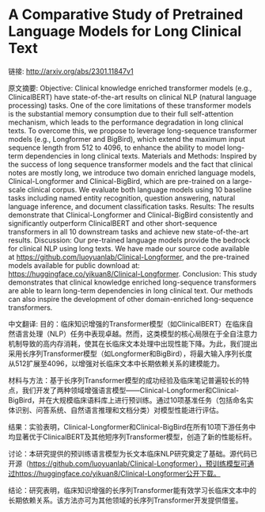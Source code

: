# A Comparative Study of Pretrained Language Models for Long Clinical Text

链接: http://arxiv.org/abs/2301.11847v1

原文摘要:
Objective: Clinical knowledge enriched transformer models (e.g.,
ClinicalBERT) have state-of-the-art results on clinical NLP (natural language
processing) tasks. One of the core limitations of these transformer models is
the substantial memory consumption due to their full self-attention mechanism,
which leads to the performance degradation in long clinical texts. To overcome
this, we propose to leverage long-sequence transformer models (e.g., Longformer
and BigBird), which extend the maximum input sequence length from 512 to 4096,
to enhance the ability to model long-term dependencies in long clinical texts.
  Materials and Methods: Inspired by the success of long sequence transformer
models and the fact that clinical notes are mostly long, we introduce two
domain enriched language models, Clinical-Longformer and Clinical-BigBird,
which are pre-trained on a large-scale clinical corpus. We evaluate both
language models using 10 baseline tasks including named entity recognition,
question answering, natural language inference, and document classification
tasks.
  Results: The results demonstrate that Clinical-Longformer and
Clinical-BigBird consistently and significantly outperform ClinicalBERT and
other short-sequence transformers in all 10 downstream tasks and achieve new
state-of-the-art results.
  Discussion: Our pre-trained language models provide the bedrock for clinical
NLP using long texts. We have made our source code available at
https://github.com/luoyuanlab/Clinical-Longformer, and the pre-trained models
available for public download at:
https://huggingface.co/yikuan8/Clinical-Longformer.
  Conclusion: This study demonstrates that clinical knowledge enriched
long-sequence transformers are able to learn long-term dependencies in long
clinical text. Our methods can also inspire the development of other
domain-enriched long-sequence transformers.

中文翻译:
目的：临床知识增强的Transformer模型（如ClinicalBERT）在临床自然语言处理（NLP）任务中表现卓越。然而，这类模型的核心局限在于全自注意力机制导致的高内存消耗，使其在长临床文本处理中出现性能下降。为此，我们提出采用长序列Transformer模型（如Longformer和BigBird），将最大输入序列长度从512扩展至4096，以增强对长临床文本中长期依赖关系的建模能力。

材料与方法：基于长序列Transformer模型的成功经验及临床笔记普遍较长的特点，我们开发了两种领域增强语言模型——Clinical-Longformer和Clinical-BigBird，并在大规模临床语料库上进行预训练。通过10项基准任务（包括命名实体识别、问答系统、自然语言推理和文档分类）对模型性能进行评估。

结果：实验表明，Clinical-Longformer和Clinical-BigBird在所有10项下游任务中均显著优于ClinicalBERT及其他短序列Transformer模型，创造了新的性能标杆。

讨论：本研究提供的预训练语言模型为长文本临床NLP研究奠定了基础。源代码已开源（https://github.com/luoyuanlab/Clinical-Longformer），预训练模型可通过https://huggingface.co/yikuan8/Clinical-Longformer公开下载。

结论：研究表明，临床知识增强的长序列Transformer能有效学习长临床文本中的长期依赖关系。该方法亦可为其他领域的长序列Transformer开发提供借鉴。
